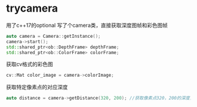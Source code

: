 # trycamera
用了c++17的optional
写了个camera类，直接获取深度图帧和彩色图帧
```cpp
auto camera = Camera::getInstance();
camera->start();
std::shared_ptr<ob::DepthFrame> depthFrame;
std::shared_ptr<ob::ColorFrame> colorFrame;
```
获取cv格式的彩色图
```cpp
cv::Mat color_image = camera->colorImage;
```
获取特定像素点的对应深度
```cpp
auto distance = camera->getDistance(320, 200); //获取像素点320，200的深度，深度图的像素为640*400，所以这个是获得中点的深度
```

